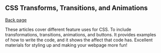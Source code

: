 ## CSS Transforms, Transitions, and Animations

[Back page](README.md)

These articles cover different feature uses for CSS.
To include transformations, transitions, animations, and buttons.
It provides examples of how to write the code, and it shows the affect that code has.
Excellent materials for styling up and making your webpage more fun!